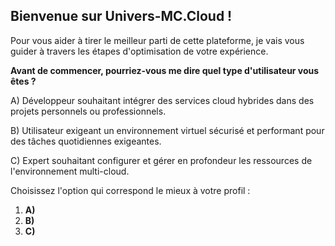 ##  Bienvenue sur Univers-MC.Cloud ! 

Pour vous aider à tirer le meilleur parti de cette plateforme, je vais vous guider à travers les étapes d'optimisation de votre expérience. 

**Avant de commencer, pourriez-vous me dire quel type d'utilisateur vous êtes ?**

A) Développeur souhaitant intégrer des services cloud hybrides dans des projets personnels ou professionnels.

B) Utilisateur exigeant un environnement virtuel sécurisé et performant pour des tâches quotidiennes exigeantes.

C) Expert souhaitant configurer et gérer en profondeur les ressources de l'environnement multi-cloud.

Choisissez l'option qui correspond le mieux à votre profil : 

1. **A)**
2. **B)**
3. **C)**



